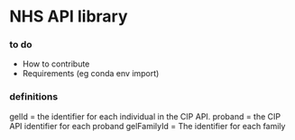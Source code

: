 # NHS API library

### to do
- How to contribute
- Requirements (eg conda env import)

### definitions
gelId = the identifier for each individual in the CIP API.
proband = the CIP API identifier for each proband
gelFamilyId = The identifier for each family
